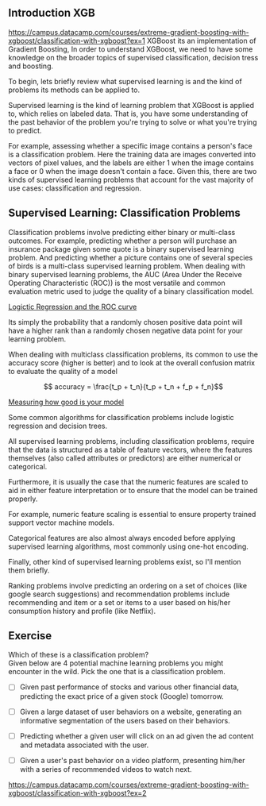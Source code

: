 

## Introduction XGB
https://campus.datacamp.com/courses/extreme-gradient-boosting-with-xgboost/classification-with-xgboost?ex=1
XGBoost its an implementation of Gradient Boosting, 
In order to understand XGBoost, we need to have some knowledge on the broader
topics of supervised classification, decision tress and boosting.

To begin, lets briefly review what supervised learning is and the kind of 
problems its methods can be applied to.

Supervised learning is the kind of learning problem that XGBoost is applied to, 
which relies on labeled data. That is, you have some understanding of the
past behavior of the problem you're trying to solve or what you're trying 
to predict.

For example, assessing whether a specific image contains a person's face is
a classification problem.
Here the training data are images converted into vectors of pixel values, and
the labels are either 1 when the image contains a face or 0 when the image 
doesn't contain a face.
Given this, there are two kinds of supervised learning problems that account
for the vast majority of use cases: classification and regression.


## Supervised Learning: Classification Problems
Classification problems involve predicting either binary or multi-class
outcomes.
For example, predicting whether a person will purchase an insurance package
given some quote is a binary supervised learning problem.
And predicting whether a picture contains one of several species of birds
is a multi-class supervised learning problem.
When dealing with binary supervised learning problems, the AUC (Area Under
the Receive Operating Characteristic (ROC)) is the most versatile and common
evaluation metric used to judge the quality of a binary classification model.

[Logictic Regression and the ROC curve](../supervised_learning_with_scikit-learn/06_logistic_regression_and_the_roc_curve/06_logistic_regression_and_the_roc_curve.md)

Its simply the probability that a randomly chosen positive data point will have
a higher rank than a randomly chosen negative data point for your learning problem.

When dealing with multiclass classification problems, its common to use the
accuracy score (higher is better) and to look at the overall confusion matrix
to evaluate the quality of a model

$$ accuracy = \frac{t_p + t_n}{t_p + t_n + f_p + f_n}$$

[Measuring how good is your model](../supervised_learning_with_scikit-learn/05_how_good_is_your_model/05_how_good_is_your_model.md)

Some common algorithms for classification problems include logistic regression
and decision trees.

All supervised learning problems, including classification problems, require 
that the data is structured as a table of feature vectors, where the features
themselves (also called attributes or predictors) are either numerical or
categorical.

Furthermore, it is usually the case that the numeric features are scaled to 
aid in either feature interpretation or to ensure that the model can be trained
properly.

For example, numeric feature scaling is essential to ensure property trained
support vector machine models.

Categorical features are also almost always encoded before applying supervised
learning algorithms, most commonly using one-hot encoding.

Finally, other kind of supervised learning problems exist, so I'll mention
them briefly.

Ranking problems involve predicting an ordering on a set of choices (like
google search suggestions) and recommendation problems include recommending 
and item or a set or items to a user based on his/her consumption history 
and profile (like Netflix).

## Exercise 
Which of these is a classification problem?<br>
Given below are 4 potential machine learning problems you might encounter in the wild. Pick the one that is a classification problem.

- [ ] Given past performance of stocks and various other financial data, predicting the exact price of a given stock (Google) tomorrow.

- [ ] Given a large dataset of user behaviors on a website, generating an informative segmentation of the users based on their behaviors.

- [ ] Predicting whether a given user will click on an ad given the ad content and metadata associated with the user.

- [ ] Given a user's past behavior on a video platform, presenting him/her with a series of recommended videos to watch next.

https://campus.datacamp.com/courses/extreme-gradient-boosting-with-xgboost/classification-with-xgboost?ex=2




